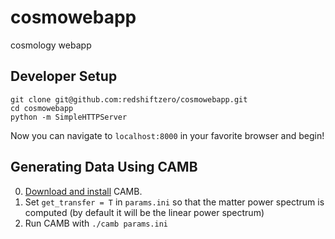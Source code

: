 # cosmowebapp
cosmology webapp

## Developer Setup

```
git clone git@github.com:redshiftzero/cosmowebapp.git
cd cosmowebapp
python -m SimpleHTTPServer
```

Now you can navigate to `localhost:8000` in your favorite browser and begin!

## Generating Data Using CAMB

0. [Download and install](http://camb.info/readme.html) CAMB.
1. Set `get_transfer = T` in `params.ini` so that the matter power spectrum is computed (by default it will be the linear power spectrum)
2. Run CAMB with `./camb params.ini`
